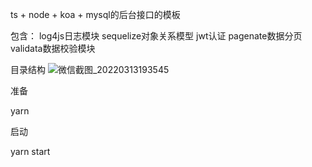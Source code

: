 ts + node + koa + mysql的后台接口的模板



包含：
log4js日志模块
sequelize对象关系模型
jwt认证
pagenate数据分页
validata数据校验模块



目录结构
![微信截图_20220313193545](C:\Users\zzhe\Pictures\微信截图_20220313193545.png)

准备

yarn

启动

yarn start
